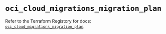 # `oci_cloud_migrations_migration_plan`

Refer to the Terraform Registory for docs: [`oci_cloud_migrations_migration_plan`](https://registry.terraform.io/providers/oracle/oci/6.18.0/docs/resources/cloud_migrations_migration_plan).

